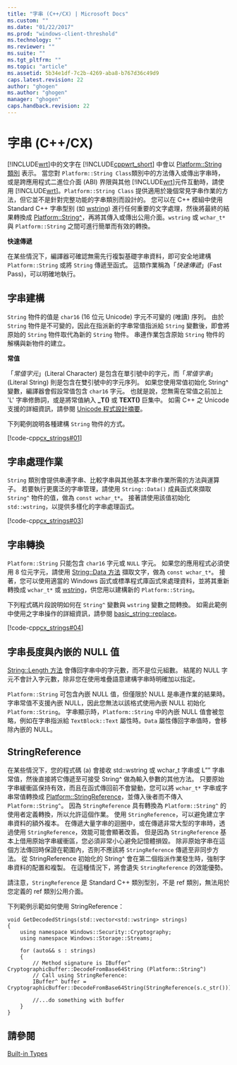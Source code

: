 ```yaml
---
title: "字串 (C++/CX) | Microsoft Docs"
ms.custom: ""
ms.date: "01/22/2017"
ms.prod: "windows-client-threshold"
ms.technology: ""
ms.reviewer: ""
ms.suite: ""
ms.tgt_pltfrm: ""
ms.topic: "article"
ms.assetid: 5b34e1df-7c2b-4269-aba8-b767d36c49d9
caps.latest.revision: 22
author: "ghogen"
ms.author: "ghogen"
manager: "ghogen"
caps.handback.revision: 22
---
```

# 字串 (C++/CX)
[!INCLUDE[wrt](../cppcx/includes/wrt-md.md)]中的文字在 [!INCLUDE[cppwrt_short](../cppcx/includes/cppwrt-short-md.md)] 中會以 [Platform::String 類別](../cppcx/platform-string-class.md) 表示。 當您對 `Platform::String Class`類別中的方法傳入或傳出字串時，或是跨應用程式二進位介面 \(ABI\) 界限與其他 [!INCLUDE[wrt](../cppcx/includes/wrt-md.md)]元件互動時，請使用 [!INCLUDE[wrt](../cppcx/includes/wrt-md.md)]。`Platform::String Class` 提供適用於幾個常見字串作業的方法，但它並不是針對完整功能的字串類別而設計的。 您可以在 C\+\+ 模組中使用 Standard C\+\+ 字串型别 \(如 [wstring](../Topic/wstring.md)\) 進行任何重要的文字處理，然後將最終的結果轉換成 [Platform::String^](../cppcx/platform-string-class.md)，再將其傳入或傳出公用介面。`wstring` 或 `wchar_t*` 與 `Platform::String` 之間可進行簡單而有效的轉換。  
  
 **快速傳遞**  
  
 在某些情況下，編譯器可確認無需先行複製基礎字串資料，即可安全地建構 `Platform::String` 或將 `String` 傳遞至函式。 這類作業稱為「*快速傳遞*」\(Fast Pass\)，可以明確地執行。  
  
## 字串建構  
 `String` 物件的值是 `char16` \(16 位元 Unicode\) 字元不可變的 \(唯讀\) 序列。 由於 `String` 物件是不可變的，因此在指派新的字串常值指派給 `String` 變數後，即會將原始的 `String` 物件取代為新的 `String` 物件。 串連作業包含原始 `String` 物件的解構與新物件的建立。  
  
 **常值**  
  
 「*常值字元*」\(Literal Character\) 是包含在單引號中的字元，而「*常值字串*」\(Literal String\) 則是包含在雙引號中的字元序列。 如果您使用常值初始化 String^ 變數，編譯器會假設常值包含 `char16` 字元。 也就是說，您無需在常值之前加上 'L' 字串修飾詞，或是將常值納入 **\_T\(\)** 或 **TEXT\(\)** 巨集中。 如需 C\+\+ 之 Unicode 支援的詳細資訊，請參閱 [Unicode 程式設計摘要](../text/unicode-programming-summary.md)。  
  
 下列範例說明各種建構 `String` 物件的方式。  
  
 [!code-cpp[cx_strings#01](../snippets/cpp/VS_Snippets_Misc/cx_strings/cpp/class1.cpp#01)]  
  
## 字串處理作業  
 `String` 類別會提供串連字串、比較字串與其他基本字串作業所需的方法與運算子。 若要執行更廣泛的字串管理，請使用 `String::Data()` 成員函式來擷取 `String^` 物件的值，做為 `const wchar_t*`。 接著請使用該值初始化 `std::wstring`，以提供多樣化的字串處理函式。  
  
 [!code-cpp[cx_strings#03](../snippets/cpp/VS_Snippets_Misc/cx_strings/cpp/class1.cpp#03)]  
  
## 字串轉換  
 `Platform::String` 只能包含 `char16` 字元或 `NULL` 字元。 如果您的應用程式必須使用 8 位元字元，請使用 [String::Data 方法](../cppcx/string-data-method.md) 擷取文字，做為 `const wchar_t*`。 接著，您可以使用適當的 Windows 函式或標準程式庫函式來處理資料，並將其重新轉換成 `wchar_t*` 或 [wstring](../Topic/wstring.md)，供您用以建構新的 `Platform::String`。  
  
 下列程式碼片段說明如何在 `String^` 變數與 `wstring` 變數之間轉換。 如需此範例中使用之字串操作的詳細資訊，請參閱 [basic\_string::replace](../Topic/basic_string::replace.md)。  
  
 [!code-cpp[cx_strings#04](../snippets/cpp/VS_Snippets_Misc/cx_strings/cpp/class1.cpp#04)]  
  
## 字串長度與內嵌的 NULL 值  
 [String::Length 方法](../cppcx/string-length-method.md) 會傳回字串中的字元數，而不是位元組數。 結尾的 NULL 字元不會計入字元數，除非您在使用堆疊語意建構字串時明確加以指定。  
  
 `Platform::String` 可包含內嵌 NULL 值，但僅限於 NULL 是串連作業的結果時。 字串常值不支援內嵌 NULL，因此您無法以該格式使用內嵌 NULL 初始化 `Platform::String`。 字串顯示時，`Platform::String` 中的內嵌 NULL 值會被忽略，例如在字串指派給 `TextBlock::Text` 屬性時。`Data` 屬性傳回字串值時，會移除內嵌的 NULL。  
  
## StringReference  
 在某些情況下，您的程式碼 \(a\) 會接收 std::wstring 或 wchar\_t 字串或 L”” 字串常值，然後直接將它傳遞至可接受 String^ 做為輸入參數的其他方法。 只要原始字串緩衝區保持有效，而且在函式傳回前不會變動，您可以將 `wchar_t*` 字串或字串常值轉換成 [Platform::StringReference](../cppcx/platform-stringreference-class.md)，並傳入後者而不傳入 `Platform::String^`。 因為 `StringReference` 具有轉換為 `Platform::String^` 的使用者定義轉換，所以允許這個作業。 使用 `StringReference`，可以避免建立字串資料的額外複本。 在傳遞大量字串的迴圈中，或在傳遞非常大型的字串時，透過使用 `StringReference`，效能可能會顯著改善。 但是因為 `StringReference` 基本上借用原始字串緩衝區，您必須非常小心避免記憶體損毀。 除非原始字串在這個方法傳回時保證在範圍內，否則不應該將 `StringReference` 傳遞至非同步方法。 從 StringReference 初始化的 String^ 會在第二個指派作業發生時，強制字串資料的配置和複製。 在這種情況下，將會遺失 `StringReference` 的效能優勢。  
  
 請注意，`StringReference` 是 Standard C\+\+ 類別型別，不是 ref 類別，無法用於您定義的 ref 類別公用介面。  
  
 下列範例示範如何使用 StringReference：  
  
```  
void GetDecodedStrings(std::vector<std::wstring> strings)  
{  
    using namespace Windows::Security::Cryptography;  
    using namespace Windows::Storage::Streams;  
  
    for (auto&& s : strings)  
    {  
        // Method signature is IBuffer^ CryptographicBuffer::DecodeFromBase64String (Platform::String^)  
        // Call using StringReference:  
        IBuffer^ buffer = CryptographicBuffer::DecodeFromBase64String(StringReference(s.c_str()));  
  
        //...do something with buffer  
    }  
}  
```  
  
## 請參閱  
 [Built\-in Types](http://msdn.microsoft.com/zh-tw/acc196fd-09da-4882-b554-6c94685ec75f)